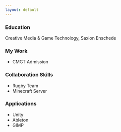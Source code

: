 ```yaml
---
layout: default
---
```


### Education
Creative Media & Game Technology, Saxion Enschede

### My Work
- CMGT Admission

### Collaboration Skills
- Rugby Team
- Minecraft Server

### Applications
- Unity
- Ableton
- GIMP
